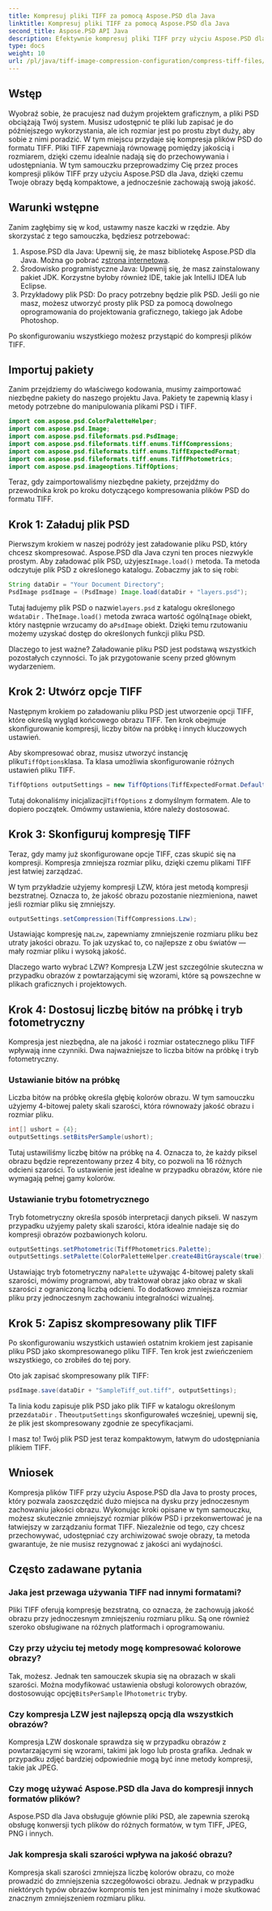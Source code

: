 ```yaml
---
title: Kompresuj pliki TIFF za pomocą Aspose.PSD dla Java
linktitle: Kompresuj pliki TIFF za pomocą Aspose.PSD dla Java
second_title: Aspose.PSD API Java
description: Efektywnie kompresuj pliki TIFF przy użyciu Aspose.PSD dla Java bez utraty jakości. Postępuj zgodnie z naszym szczegółowym przewodnikiem, aby usprawnić przepływ pracy.
type: docs
weight: 10
url: /pl/java/tiff-image-compression-configuration/compress-tiff-files/
---
```

## Wstęp

Wyobraź sobie, że pracujesz nad dużym projektem graficznym, a pliki PSD obciążają Twój system. Musisz udostępnić te pliki lub zapisać je do późniejszego wykorzystania, ale ich rozmiar jest po prostu zbyt duży, aby sobie z nimi poradzić. W tym miejscu przydaje się kompresja plików PSD do formatu TIFF. Pliki TIFF zapewniają równowagę pomiędzy jakością i rozmiarem, dzięki czemu idealnie nadają się do przechowywania i udostępniania. W tym samouczku przeprowadzimy Cię przez proces kompresji plików TIFF przy użyciu Aspose.PSD dla Java, dzięki czemu Twoje obrazy będą kompaktowe, a jednocześnie zachowają swoją jakość.

## Warunki wstępne

Zanim zagłębimy się w kod, ustawmy nasze kaczki w rzędzie. Aby skorzystać z tego samouczka, będziesz potrzebować:

1.  Aspose.PSD dla Java: Upewnij się, że masz bibliotekę Aspose.PSD dla Java. Można go pobrać z[strona internetowa](https://releases.aspose.com/psd/java/).
2. Środowisko programistyczne Java: Upewnij się, że masz zainstalowany pakiet JDK. Korzystne byłoby również IDE, takie jak IntelliJ IDEA lub Eclipse.
3. Przykładowy plik PSD: Do pracy potrzebny będzie plik PSD. Jeśli go nie masz, możesz utworzyć prosty plik PSD za pomocą dowolnego oprogramowania do projektowania graficznego, takiego jak Adobe Photoshop.

Po skonfigurowaniu wszystkiego możesz przystąpić do kompresji plików TIFF.

## Importuj pakiety

Zanim przejdziemy do właściwego kodowania, musimy zaimportować niezbędne pakiety do naszego projektu Java. Pakiety te zapewnią klasy i metody potrzebne do manipulowania plikami PSD i TIFF.

```java
import com.aspose.psd.ColorPaletteHelper;
import com.aspose.psd.Image;
import com.aspose.psd.fileformats.psd.PsdImage;
import com.aspose.psd.fileformats.tiff.enums.TiffCompressions;
import com.aspose.psd.fileformats.tiff.enums.TiffExpectedFormat;
import com.aspose.psd.fileformats.tiff.enums.TiffPhotometrics;
import com.aspose.psd.imageoptions.TiffOptions;
```

Teraz, gdy zaimportowaliśmy niezbędne pakiety, przejdźmy do przewodnika krok po kroku dotyczącego kompresowania plików PSD do formatu TIFF.

## Krok 1: Załaduj plik PSD

Pierwszym krokiem w naszej podróży jest załadowanie pliku PSD, który chcesz skompresować. Aspose.PSD dla Java czyni ten proces niezwykle prostym.
 Aby załadować plik PSD, użyjesz`Image.load()` metoda. Ta metoda odczytuje plik PSD z określonego katalogu. Zobaczmy jak to się robi:

```java
String dataDir = "Your Document Directory";
PsdImage psdImage = (PsdImage) Image.load(dataDir + "layers.psd");
```

 Tutaj ładujemy plik PSD o nazwie`layers.psd` z katalogu określonego w`dataDir` . The`Image.load()` metoda zwraca wartość ogólną`Image` obiekt, który następnie wrzucamy do a`PsdImage` obiekt. Dzięki temu rzutowaniu możemy uzyskać dostęp do określonych funkcji pliku PSD.

Dlaczego to jest ważne? Załadowanie pliku PSD jest podstawą wszystkich pozostałych czynności. To jak przygotowanie sceny przed głównym wydarzeniem.

## Krok 2: Utwórz opcje TIFF

Następnym krokiem po załadowaniu pliku PSD jest utworzenie opcji TIFF, które określą wygląd końcowego obrazu TIFF. Ten krok obejmuje skonfigurowanie kompresji, liczby bitów na próbkę i innych kluczowych ustawień.

 Aby skompresować obraz, musisz utworzyć instancję pliku`TiffOptions`klasa. Ta klasa umożliwia skonfigurowanie różnych ustawień pliku TIFF.

```java
TiffOptions outputSettings = new TiffOptions(TiffExpectedFormat.Default);
```

 Tutaj dokonaliśmy inicjalizacji`TiffOptions` z domyślnym formatem. Ale to dopiero początek. Omówmy ustawienia, które należy dostosować.

## Krok 3: Skonfiguruj kompresję TIFF

Teraz, gdy mamy już skonfigurowane opcje TIFF, czas skupić się na kompresji. Kompresja zmniejsza rozmiar pliku, dzięki czemu plikami TIFF jest łatwiej zarządzać.

W tym przykładzie użyjemy kompresji LZW, która jest metodą kompresji bezstratnej. Oznacza to, że jakość obrazu pozostanie niezmieniona, nawet jeśli rozmiar pliku się zmniejszy.

```java
outputSettings.setCompression(TiffCompressions.Lzw);
```

 Ustawiając kompresję na`Lzw`, zapewniamy zmniejszenie rozmiaru pliku bez utraty jakości obrazu. To jak uzyskać to, co najlepsze z obu światów — mały rozmiar pliku i wysoką jakość.

Dlaczego warto wybrać LZW? Kompresja LZW jest szczególnie skuteczna w przypadku obrazów z powtarzającymi się wzorami, które są powszechne w plikach graficznych i projektowych.

## Krok 4: Dostosuj liczbę bitów na próbkę i tryb fotometryczny

Kompresja jest niezbędna, ale na jakość i rozmiar ostatecznego pliku TIFF wpływają inne czynniki. Dwa najważniejsze to liczba bitów na próbkę i tryb fotometryczny.

### Ustawianie bitów na próbkę

Liczba bitów na próbkę określa głębię kolorów obrazu. W tym samouczku użyjemy 4-bitowej palety skali szarości, która równoważy jakość obrazu i rozmiar pliku.

```java
int[] ushort = {4};  
outputSettings.setBitsPerSample(ushort);
```

Tutaj ustawiliśmy liczbę bitów na próbkę na 4. Oznacza to, że każdy piksel obrazu będzie reprezentowany przez 4 bity, co pozwoli na 16 różnych odcieni szarości. To ustawienie jest idealne w przypadku obrazów, które nie wymagają pełnej gamy kolorów.

### Ustawianie trybu fotometrycznego

Tryb fotometryczny określa sposób interpretacji danych pikseli. W naszym przypadku użyjemy palety skali szarości, która idealnie nadaje się do kompresji obrazów pozbawionych koloru.

```java
outputSettings.setPhotometric(TiffPhotometrics.Palette);
outputSettings.setPalette(ColorPaletteHelper.create4BitGrayscale(true));
```

 Ustawiając tryb fotometryczny na`Palette` używając 4-bitowej palety skali szarości, mówimy programowi, aby traktował obraz jako obraz w skali szarości z ograniczoną liczbą odcieni. To dodatkowo zmniejsza rozmiar pliku przy jednoczesnym zachowaniu integralności wizualnej.

## Krok 5: Zapisz skompresowany plik TIFF

Po skonfigurowaniu wszystkich ustawień ostatnim krokiem jest zapisanie pliku PSD jako skompresowanego pliku TIFF. Ten krok jest zwieńczeniem wszystkiego, co zrobiłeś do tej pory.

Oto jak zapisać skompresowany plik TIFF:

```java
psdImage.save(dataDir + "SampleTiff_out.tiff", outputSettings);
```

 Ta linia kodu zapisuje plik PSD jako plik TIFF w katalogu określonym przez`dataDir` . The`outputSettings` skonfigurowałeś wcześniej, upewnij się, że plik jest skompresowany zgodnie ze specyfikacjami.

I masz to! Twój plik PSD jest teraz kompaktowym, łatwym do udostępniania plikiem TIFF.

## Wniosek

Kompresja plików TIFF przy użyciu Aspose.PSD dla Java to prosty proces, który pozwala zaoszczędzić dużo miejsca na dysku przy jednoczesnym zachowaniu jakości obrazu. Wykonując kroki opisane w tym samouczku, możesz skutecznie zmniejszyć rozmiar plików PSD i przekonwertować je na łatwiejszy w zarządzaniu format TIFF. Niezależnie od tego, czy chcesz przechowywać, udostępniać czy archiwizować swoje obrazy, ta metoda gwarantuje, że nie musisz rezygnować z jakości ani wydajności.

## Często zadawane pytania

### Jaka jest przewaga używania TIFF nad innymi formatami?

Pliki TIFF oferują kompresję bezstratną, co oznacza, że zachowują jakość obrazu przy jednoczesnym zmniejszeniu rozmiaru pliku. Są one również szeroko obsługiwane na różnych platformach i oprogramowaniu.

### Czy przy użyciu tej metody mogę kompresować kolorowe obrazy?

 Tak, możesz. Jednak ten samouczek skupia się na obrazach w skali szarości. Można modyfikować ustawienia obsługi kolorowych obrazów, dostosowując opcję`BitsPerSample` I`Photometric` tryby.

### Czy kompresja LZW jest najlepszą opcją dla wszystkich obrazów?

Kompresja LZW doskonale sprawdza się w przypadku obrazów z powtarzającymi się wzorami, takimi jak logo lub prosta grafika. Jednak w przypadku zdjęć bardziej odpowiednie mogą być inne metody kompresji, takie jak JPEG.

### Czy mogę używać Aspose.PSD dla Java do kompresji innych formatów plików?

Aspose.PSD dla Java obsługuje głównie pliki PSD, ale zapewnia szeroką obsługę konwersji tych plików do różnych formatów, w tym TIFF, JPEG, PNG i innych.

### Jak kompresja skali szarości wpływa na jakość obrazu?

Kompresja skali szarości zmniejsza liczbę kolorów obrazu, co może prowadzić do zmniejszenia szczegółowości obrazu. Jednak w przypadku niektórych typów obrazów kompromis ten jest minimalny i może skutkować znacznym zmniejszeniem rozmiaru pliku.